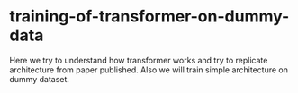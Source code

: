 # training-of-transformer-on-dummy-data
Here we try to understand how transformer works and try to replicate architecture from paper published. Also we will train simple architecture on dummy dataset.
